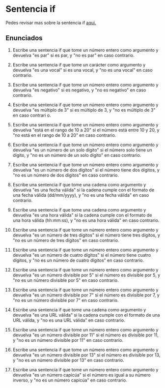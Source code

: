 # Sentencia if

Pedes revisar mas sobre la sentencia if [aqui.](https://cursokotlin.com/capitulo-7-instrucciones-if-else-en-kotlin/)

## Enunciados

1. Escribe una sentencia if que tome un número entero como argumento y devuelva "es par" si es par, y "no es par" en caso contrario.

1. Escribe una sentencia if que tome un carácter como argumento y devuelva "es una vocal" si es una vocal, y "no es una vocal" en caso contrario.

1. Escribe una sentencia if que tome un número entero como argumento y devuelva "es negativo" si es negativo, y "no es negativo" en caso contrario.

1. Escribe una sentencia if que tome un número entero como argumento y devuelva "es múltiplo de 3" si es múltiplo de 3, y "no es múltiplo de 3" en caso contrari
o.

1. Escribe una sentencia if que tome un número entero como argumento y devuelva "está en el rango de 10 a 20" si el número está entre 10 y 20, y "no está en el 
rango de 10 a 20" en caso contrario.
1. Escribe una sentencia if que tome un número entero como argumento y devuelva "es un número de un solo dígito" si el número solo tiene un dígito, y "no es un 
número de un solo dígito" en caso contrario.

1. Escribe una sentencia if que tome un número entero como argumento y devuelva "es un número de dos dígitos" si el número tiene dos dígitos, y "no es un número
 de dos dígitos" en caso contrario.


1. Escribe una sentencia if que tome una cadena como argumento y devuelva "es una fecha válida" si la cadena cumple con el formato de una fecha válida (dd/mm/yyyy), y "no es una fecha válida" en caso contrario.

1. Escribe una sentencia if que tome una cadena como argumento y devuelva "es una hora válida" si la cadena cumple con el formato de una hora válida (hh:mm:ss), y "no es una hora válida" en caso contrario.

1. Escribe una sentencia if que tome un número entero como argumento y devuelva "es un número de tres dígitos" si el número tiene tres dígitos, y "no es un número de tres dígitos" en caso contrario.

1. Escribe una sentencia if que tome un número entero como argumento y devuelva "es un número de cuatro dígitos" si el número tiene cuatro dígitos, y "no es un número de cuatro dígitos" en caso contrario.

1. Escribe una sentencia if que tome un número entero como argumento y devuelva "es un número divisible por 5" si el número es divisible por 5, y "no es un número divisible por 5" en caso contrario.

1. Escribe una sentencia if que tome un número entero como argumento y devuelva "es un número divisible por 7" si el número es divisible por 7, y "no es un número divisible por 7" en caso contrario.

1. Escribe una sentencia if que tome una cadena como argumento y devuelva "es una URL válida" si la cadena cumple con el formato de una URL válida, y "no es una URL válida" en caso contrario.

1. Escribe una sentencia if que tome un número entero como argumento y devuelva "es un número divisible por 11" si el número es divisible por 11, y "no es un número divisible por 11" en caso contrario.

1. Escribe una sentencia if que tome un número entero como argumento y devuelva "es un número divisible por 13" si el número es divisible por 13, y "no es un número divisible por 13" en caso contrario.

1. Escribe una sentencia if que tome un número entero como argumento y devuelva "es un número capicúa" si el número es igual a su número inverso, y "no es un número capicúa" en caso contrario.
